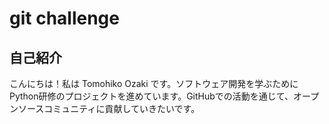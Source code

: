 # git challenge

## 自己紹介

こんにちは！私は Tomohiko Ozaki です。ソフトウェア開発を学ぶためにPython研修のプロジェクトを進めています。GitHubでの活動を通じて、オープンソースコミュニティに貢献していきたいです。
